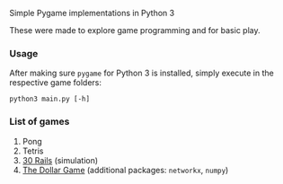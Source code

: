 Simple Pygame implementations in Python 3

These were made to explore game programming and for basic play.

### Usage

After making sure `pygame` for Python 3 is installed, simply execute in the respective game folders:
    
    python3 main.py [-h]

### List of games

1. Pong
2. Tetris
3. [30 Rails](https://boardgamegeek.com/boardgame/200551/30-rails) (simulation)
4. [The Dollar Game](https://www.youtube.com/watch?v=U33dsEcKgeQ) (additional packages: `networkx`, `numpy`)


